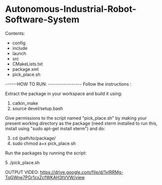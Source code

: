 # Autonomous-Industrial-Robot-Software-System


Contents:
   - config
   - include
   - launch
   - src
   - CMakeLists.txt
   - package.xml
   - pick_place.sh

------HOW TO RUN:  -----------------
Follow the instructions :

Extract the package in your workspace and build it using: 

1. catkin_make 
2. source devel/setup.bash

Give permissions to the script named "pick_place.sh" by making your present working directory as the package (need xterm installed to run this, install using "sudo apt-get install xterm") and do: 
	
3. cd /path/to/package/
4. sudo chmod a+x pick_place.sh

Run the packages by running the script: 

5 ./pick_place.sh


OUTPUT VIDEO:
https://drive.google.com/file/d/1vlRRMg-TqGWne7PGr1cxZcfWKAH3tVVW/view

